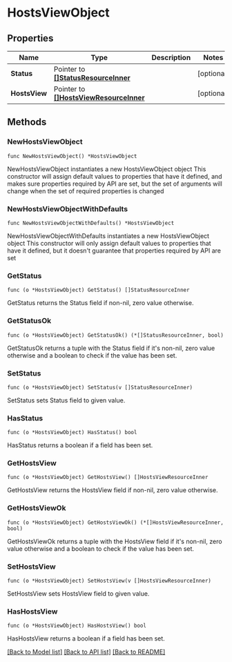 # HostsViewObject

## Properties

Name | Type | Description | Notes
------------ | ------------- | ------------- | -------------
**Status** | Pointer to [**[]StatusResourceInner**](StatusResourceInner.md) |  | [optional] 
**HostsView** | Pointer to [**[]HostsViewResourceInner**](HostsViewResourceInner.md) |  | [optional] 

## Methods

### NewHostsViewObject

`func NewHostsViewObject() *HostsViewObject`

NewHostsViewObject instantiates a new HostsViewObject object
This constructor will assign default values to properties that have it defined,
and makes sure properties required by API are set, but the set of arguments
will change when the set of required properties is changed

### NewHostsViewObjectWithDefaults

`func NewHostsViewObjectWithDefaults() *HostsViewObject`

NewHostsViewObjectWithDefaults instantiates a new HostsViewObject object
This constructor will only assign default values to properties that have it defined,
but it doesn't guarantee that properties required by API are set

### GetStatus

`func (o *HostsViewObject) GetStatus() []StatusResourceInner`

GetStatus returns the Status field if non-nil, zero value otherwise.

### GetStatusOk

`func (o *HostsViewObject) GetStatusOk() (*[]StatusResourceInner, bool)`

GetStatusOk returns a tuple with the Status field if it's non-nil, zero value otherwise
and a boolean to check if the value has been set.

### SetStatus

`func (o *HostsViewObject) SetStatus(v []StatusResourceInner)`

SetStatus sets Status field to given value.

### HasStatus

`func (o *HostsViewObject) HasStatus() bool`

HasStatus returns a boolean if a field has been set.

### GetHostsView

`func (o *HostsViewObject) GetHostsView() []HostsViewResourceInner`

GetHostsView returns the HostsView field if non-nil, zero value otherwise.

### GetHostsViewOk

`func (o *HostsViewObject) GetHostsViewOk() (*[]HostsViewResourceInner, bool)`

GetHostsViewOk returns a tuple with the HostsView field if it's non-nil, zero value otherwise
and a boolean to check if the value has been set.

### SetHostsView

`func (o *HostsViewObject) SetHostsView(v []HostsViewResourceInner)`

SetHostsView sets HostsView field to given value.

### HasHostsView

`func (o *HostsViewObject) HasHostsView() bool`

HasHostsView returns a boolean if a field has been set.


[[Back to Model list]](../README.md#documentation-for-models) [[Back to API list]](../README.md#documentation-for-api-endpoints) [[Back to README]](../README.md)


